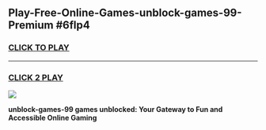 
## Play-Free-Online-Games-unblock-games-99-Premium #6flp4
<h3>
<a href="https://premium.freeplayer.one?title=unblock-games-99&ref=8M">CLICK TO PLAY</a></h3>
<hr>

<h3>
<a href="https://premium.freeplayer.one?title=unblock-games-99&ref=8M">CLICK 2 PLAY</a>
  
</h3>

<a href="https://premium.freeplayer.one?title=unblock-games-99&ref=8M"><img src="https://clearcache.store/games.png"></a>


**unblock-games-99 games unblocked: Your Gateway to Fun and Accessible Online Gaming**
